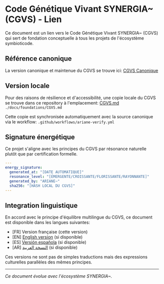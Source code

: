 # Code Génétique Vivant SYNERGIA~ (CGVS) - Lien

Ce document est un lien vers le Code Génétique Vivant SYNERGIA~ (CGVS) qui sert de fondation conceptuelle à tous les projets de l'écosystème symbioticode.

## Référence canonique

La version canonique et maintenue du CGVS se trouve ici:
[CGVS Canonique](https://github.com/symbioticode/CGVS)

## Version locale

Pour des raisons de résilience et d'accessibilité, une copie locale du CGVS se trouve dans ce repository à l'emplacement: [CGVS.md](../corail/CGVS.md)
`./docs/foundations/CGVS.md`

Cette copie est synchronisée automatiquement avec la source canonique via le workflow:
`.github/workflows/ariane-verify.yml`

## Signature énergétique

Ce projet s'aligne avec les principes du CGVS par résonance naturelle plutôt que par certification formelle.

```yaml
---
energy_signature:
  generated_at: "[DATE AUTOMATIQUE]"
  resonance_level: "[ÉMERGENTE/CROISSANTE/FLORISSANTE/RAYONNANTE]"
  generated_by: "ARIANE~"
  sha256: "[HASH LOCAL DU CGVS]"
---
```

## Integration linguistique

En accord avec le principe d'équilibre multilingue du CGVS, ce document est disponible dans les langues suivantes:
- [FR] Version française (cette version)
- [EN] [English version](./CGVS-link-en.md) (si disponible)
- [ES] [Versión española](./CGVS-link-es.md) (si disponible)
- [AR] [النسخة العربية](./CGVS-link-ar.md) (si disponible)

Ces versions ne sont pas de simples traductions mais des expressions culturelles parallèles des mêmes principes.

---

*Ce document évolue avec l'écosystème SYNERGIA~.*